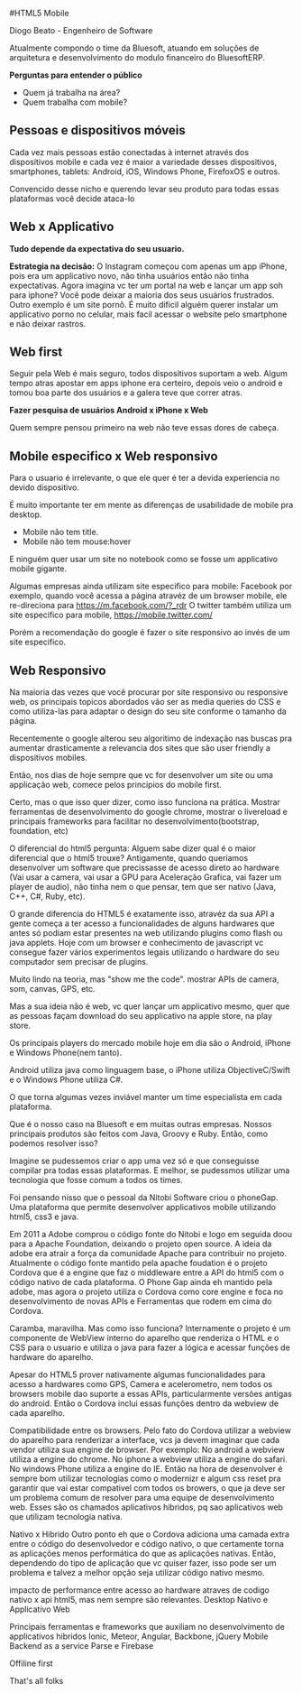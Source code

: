 
#HTML5 Mobile

Diogo Beato - Engenheiro de Software

Atualmente compondo o time da Bluesoft, atuando em soluções de arquitetura e desenvolvimento do modulo financeiro do BluesoftERP.

**Perguntas para entender o público**
* Quem já trabalha na área?
* Quem trabalha com mobile?

## Pessoas e dispositivos móveis
Cada vez mais pessoas estão conectadas à internet através dos dispositivos mobile e cada vez é maior a variedade desses dispositivos, smartphones, tablets: Android, iOS, Windows Phone, FirefoxOS e outros.

Convencido desse nicho e querendo levar seu produto para todas essas plataformas você decide ataca-lo

## Web x Applicativo
**Tudo depende da expectativa do seu usuario.**

**Estrategia na decisão:** 
O Instagram começou com apenas um app iPhone, pois era um applicativo novo, não tinha usuários então não tinha expectativas. Agora imagina vc ter um portal na web e lançar um app soh para iphone? Você pode deixar a maioria dos seus usuários frustrados.
Outro exemplo é um site pornô. É muito dificil alguém querer instalar um applicativo porno no celular, mais facil acessar o website pelo smartphone e não deixar rastros.

## Web first
Seguir pela Web é mais seguro, todos dispositivos suportam a web.
Algum tempo atras apostar em apps iphone era certeiro, depois veio o android e tomou boa parte dos usuários
e a galera teve que correr atras. 

**Fazer pesquisa de usuários Android x iPhone x Web**

Quem sempre pensou primeiro na web não teve essas dores de cabeça.

## Mobile especifico x Web responsivo
Para o usuario é irrelevante, o que ele quer é ter a devida experiencia no devido dispositivo.

É muito importante ter em mente as diferenças de usabilidade de mobile pra desktop.
* Mobile não tem title. 
* Mobile não tem mouse:hover

E ninguém quer usar um site no notebook como se fosse um applicativo mobile gigante.

Algumas empresas ainda utilizam site especifico para mobile:
Facebook por exemplo, quando você acessa a página atravéz de um browser mobile, ele re-direciona para https://m.facebook.com/?_rdr
O twitter também utiliza um site especifico para mobile, https://mobile.twitter.com/

Porém a recomendação do google é fazer o site responsivo ao invés de um site especifico. 

## Web Responsivo
Na maioria das vezes que você procurar por site responsivo ou responsive web, os principais topicos abordados vão ser as media queries do CSS e como utiliza-las para adaptar o design do seu site conforme o tamanho da página.

Recentemente o google alterou seu algoritimo de indexação nas buscas pra aumentar drasticamente a relevancia dos sites que são user friendly a dispositivos mobiles.

Então, nos dias de hoje sempre que vc for desenvolver um site ou uma applicação web, comece pelos principios do mobile first.

Certo, mas o que isso quer dizer, como isso funciona na prática.
Mostrar ferramentas de desenvolvimento do google chrome, 
mostrar o livereload e principais frameworks para facilitar no desenvolvimento(bootstrap, foundation, etc)

O diferencial do html5
pergunta: Alguem sabe dizer qual é o maior diferencial que o html5 trouxe?
Antigamente, quando queriamos desenvolver um software que precissasse de acesso direto ao hardware (Vai usar a camera, vai usar a GPU para Aceleração Grafica, vai fazer um player de audio), não tinha nem o que pensar, tem que ser nativo (Java, C++, C#, Ruby, etc). 

O grande diferencia do HTML5 é exatamente isso, atravéz da sua API a gente começa a ter acesso a funcionalidades de alguns hardwares que antes só podiam estar presentes na web utilizando plugins como flash ou java applets.
Hoje com um browser e conhecimento de javascript vc consegue fazer vários experimentos legais utilizando o hardware do seu computador sem precisar de plugins.

Muito lindo na teoria, mas "show me the code".
mostrar APIs de camera, som, canvas, GPS, etc.

Mas a sua ideia não é web, vc quer lançar um applicativo mesmo, quer que as pessoas façam download do seu applicativo na apple store, na play store.

Os principais players do mercado mobile hoje em dia são o Android, iPhone e Windows Phone(nem tanto).

Android utiliza java como linguagem base, o iPhone utiliza ObjectiveC/Swift e o Windows Phone utiliza C#.

O que torna algumas vezes inviável manter um time especialista em cada plataforma. 

Que é o nosso caso na Bluesoft e em muitas outras empresas.
Nossos principais produtos são feitos com Java, Groovy e Ruby. Então, como podemos resolver isso?

Imagine se pudessemos criar o app uma vez só e que conseguisse compilar pra todas essas plataformas. E melhor, se pudessmos utilizar uma tecnologia que fosse comum a todos os times.

Foi pensando nisso que o pessoal da Nitobi Software criou o phoneGap. 
Uma plataforma que permite desenvolver applicativos mobile utilizando html5, css3 e java.

Em 2011 a Adobe comprou o código fonte do Nitobi e logo em seguida doou para a Apache Foundation, deixando o projeto open source. A ideia da adobe era atrair a força da comunidade Apache para contribuir no projeto.
Atualmente o código fonte mantido pela apache foudation é o projeto Cordova que é a engine que faz o middleware entre a API do html5 com o código nativo de cada plataforma. 
O Phone Gap ainda eh mantido pela adobe, mas agora o projeto utiliza o Cordova como core engine e foca no desenvolvimento de novas APIs e Ferramentas que rodem em cima do Cordova.

Caramba, maravilha. Mas como isso funciona?
Internamente o projeto é um componente de WebView interno do aparelho que renderiza o HTML e o CSS para o usuario e utiliza o java para fazer a lógica e acessar funções de hardware do aparelho.

Apesar do HTML5 prover nativamente algumas funcionalidades para acesso a hardwares como GPS, Camera e acelerometro, nem todos os browsers mobile dao suporte a essas APIs, particularmente versões antigas do android. Então o Cordova inclui essas funções  dentro da webview de cada aparelho.

Compatibilidade entre os browsers.
Pelo fato do Cordova utilizar a webview do aparelho para renderizar a interface, vcs ja devem imaginar que cada vendor utiliza sua engine de browser. 
Por exemplo: 
No android a webview utiliza a engine do chrome.
No iphone a webview utiliza a engine do safari.
No windows Phone utiliza a engine do IE.
Então na hora de desenvolver é sempre bom utilizar tecnologias como o modernizr e algum css reset pra garantir que vai estar compativel com todos os browers, o que ja deve ser um problema comum de resolver para uma equipe de desenvolvimento web. 
Esses são os chamados aplicativos hibridos, pq sao aplicativos web que utilizam tecnologia nativa.

Nativo x Hibrido
Outro ponto eh que o Cordova adiciona uma camada extra entre o código do desenvolvedor e código nativo, o que certamente torna as aplicações menos performática do que as aplicações nativas. Então, dependendo do tipo de aplicação que vc quiser fazer, isso pode ser um problema e talvez a melhor opção seja utilizar código nativo mesmo.

impacto de performance entre acesso ao hardware atraves de codigo nativo x api html5, 
mas nem sempre são relevantes.
Desktop Nativo e Applicativo Web

Principais ferramentas e frameworks que auxiliam no desenvolvimento de applicativos hibridos
Ionic, Meteor, Angular, Backbone, jQuery Mobile
Backend as a service Parse e Firebase

Offiline first

That's all folks
